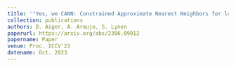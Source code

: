 ```yaml
---
title: '"Yes, we CANN: Constrained Approximate Nearest Neighbors for local feature-based visual localization,"'
collection: publications
authors: D. Aiger, A. Araujo, S. Lynen
paperurl: https://arxiv.org/abs/2306.09012
papername: Paper
venue: Proc. ICCV'23
datename: Oct. 2023
---
```

